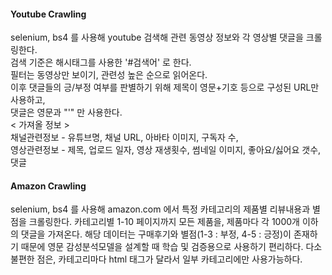 #### Youtube Crawling

selenium, bs4 를 사용해 youtube 검색해 관련 동영상 정보와 각 영상별 댓글을 크롤링한다.    
검색 기준은 해시태그를 사용한 '#검색어' 로 한다.    
필터는 동영상만 보이기, 관련성 높은 순으로 읽어온다.    
이후 댓글들의 긍/부정 여부를 판별하기 위해 제목이 영문+기호 등으로 구성된 URL만 사용하고,    
댓글은 영문과 "'" 만 사용한다.    
< 가져올 정보 >    
채널관련정보 - 유튜브명, 채널 URL, 아바타 이미지, 구독자 수,    
영상관련정보 - 제목, 업로드 일자, 영상 재생횟수, 썸네일 이미지, 좋아요/싫어요 갯수, 댓글    


#### Amazon Crawling

selenium, bs4 를 사용해 amazon.com 에서 특정 카테고리의 제품별 리뷰내용과 별점을 크롤링한다.
카테고리별 1-10 페이지까지 모든 제품을, 제품마다 각 1000개 이하의 댓글을 가져온다.
해당 데이터는 구매후기와 별점(1-3 : 부정, 4-5 : 긍정)이 존재하기 때문에
영문 감성분석모델을 설계할 때 학습 및 검증용으로 사용하기 편리하다.
다소 불편한 점은, 카테고리마다 html 태그가 달라서 일부 카테고리에만 사용가능하다.
